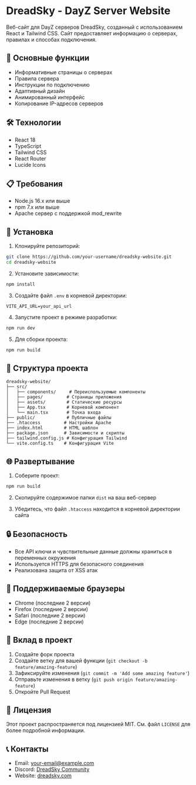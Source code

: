 # DreadSky - DayZ Server Website

Веб-сайт для DayZ серверов DreadSky, созданный с использованием React и Tailwind CSS. Сайт предоставляет информацию о серверах, правилах и способах подключения.

## 🚀 Основные функции

- Информативные страницы о серверах
- Правила сервера
- Инструкции по подключению
- Адаптивный дизайн
- Анимированный интерфейс
- Копирование IP-адресов серверов

## 🛠 Технологии

- React 18
- TypeScript
- Tailwind CSS
- React Router
- Lucide Icons

## 📋 Требования

- Node.js 16.x или выше
- npm 7.x или выше
- Apache сервер с поддержкой mod_rewrite

## 🔧 Установка

1. Клонируйте репозиторий:
```bash
git clone https://github.com/your-username/dreadsky-website.git
cd dreadsky-website
```

2. Установите зависимости:
```bash
npm install
```

3. Создайте файл `.env` в корневой директории:
```env
VITE_API_URL=your_api_url
```

4. Запустите проект в режиме разработки:
```bash
npm run dev
```

5. Для сборки проекта:
```bash
npm run build
```

## 📁 Структура проекта

```
dreadsky-website/
├── src/
│   ├── components/     # Переиспользуемые компоненты
│   ├── pages/         # Страницы приложения
│   ├── assets/        # Статические ресурсы
│   ├── App.tsx        # Корневой компонент
│   └── main.tsx       # Точка входа
├── public/            # Публичные файлы
├── .htaccess         # Настройки Apache
├── index.html        # HTML шаблон
├── package.json      # Зависимости и скрипты
├── tailwind.config.js # Конфигурация Tailwind
└── vite.config.ts    # Конфигурация Vite
```

## 🌐 Развертывание

1. Соберите проект:
```bash
npm run build
```

2. Скопируйте содержимое папки `dist` на ваш веб-сервер

3. Убедитесь, что файл `.htaccess` находится в корневой директории сайта

## 🔒 Безопасность

- Все API ключи и чувствительные данные должны храниться в переменных окружения
- Используется HTTPS для безопасного соединения
- Реализована защита от XSS атак

## 📱 Поддерживаемые браузеры

- Chrome (последние 2 версии)
- Firefox (последние 2 версии)
- Safari (последние 2 версии)
- Edge (последние 2 версии)

## 🤝 Вклад в проект

1. Создайте форк проекта
2. Создайте ветку для вашей функции (`git checkout -b feature/amazing-feature`)
3. Зафиксируйте изменения (`git commit -m 'Add some amazing feature'`)
4. Отправьте изменения в ветку (`git push origin feature/amazing-feature`)
5. Откройте Pull Request

## 📄 Лицензия

Этот проект распространяется под лицензией MIT. См. файл `LICENSE` для более подробной информации.

## 📞 Контакты

- Email: your-email@example.com
- Discord: [DreadSky Community](https://discord.gg/your-server)
- Website: [dreadsky.com](https://dreadsky.com) 